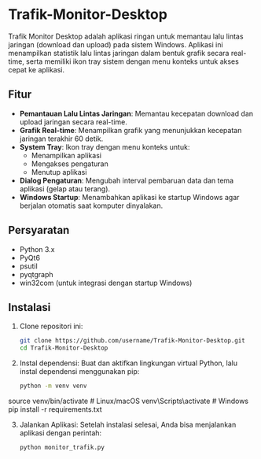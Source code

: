 # Trafik-Monitor-Desktop
Trafik Monitor Desktop adalah aplikasi ringan untuk memantau lalu lintas jaringan (download dan upload) pada sistem Windows. Aplikasi ini menampilkan statistik lalu lintas jaringan dalam bentuk grafik secara real-time, serta memiliki ikon tray sistem dengan menu konteks untuk akses cepat ke aplikasi.
## Fitur

- **Pemantauan Lalu Lintas Jaringan**: Memantau kecepatan download dan upload jaringan secara real-time.
- **Grafik Real-time**: Menampilkan grafik yang menunjukkan kecepatan jaringan terakhir 60 detik.
- **System Tray**: Ikon tray dengan menu konteks untuk:
  - Menampilkan aplikasi
  - Mengakses pengaturan
  - Menutup aplikasi
- **Dialog Pengaturan**: Mengubah interval pembaruan data dan tema aplikasi (gelap atau terang).
- **Windows Startup**: Menambahkan aplikasi ke startup Windows agar berjalan otomatis saat komputer dinyalakan.

## Persyaratan

- Python 3.x
- PyQt6
- psutil
- pyqtgraph
- win32com (untuk integrasi dengan startup Windows)

## Instalasi

1. Clone repositori ini:
   ```bash
   git clone https://github.com/username/Trafik-Monitor-Desktop.git
   cd Trafik-Monitor-Desktop
   
2. Instal dependensi: Buat dan aktifkan lingkungan virtual Python, lalu instal dependensi menggunakan pip:
   ```bash
   python -m venv venv
  source venv/bin/activate  # Linux/macOS
  venv\Scripts\activate     # Windows
  pip install -r requirements.txt
   
3. Jalankan Aplikasi: Setelah instalasi selesai, Anda bisa menjalankan aplikasi dengan perintah:
   ```bash
   python monitor_trafik.py
      

   
